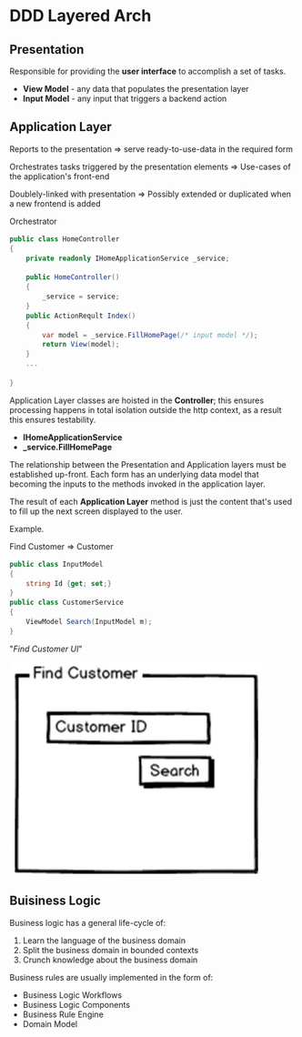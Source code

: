 # DDD Layered Arch

## Presentation

Responsible for providing the **user interface** to accomplish a set of tasks.

- **View Model** - any data that populates the presentation layer
- **Input Model** - any input that triggers a backend action

## Application Layer

Reports to the presentation => serve ready-to-use-data in the required form

Orchestrates tasks triggered by the presentation elements => Use-cases of the application's front-end

Doublely-linked with presentation => Possibly extended or duplicated when a new frontend is added

Orchestrator

```c#
public class HomeController
{
    private readonly IHomeApplicationService _service;

    public HomeController()
    {
        _service = service;
    }
    public ActionReqult Index()
    {
        var model = _service.FillHomePage(/* input model */);
        return View(model);
    }
    ...

}
```

Application Layer classes are hoisted in the **Controller**; this ensures processing happens in total isolation outside the http context, as a result this ensures testability.

- **IHomeApplicationService**
- **_service.FillHomePage**

The relationship between the Presentation and Application layers must be established up-front. Each form has an underlying data model that becoming the inputs to the methods invoked in the application layer.

The result of each **Application Layer** method is just the content that's used to fill up the next screen displayed to the user.

Example.

Find Customer => Customer

```c#
public class InputModel
{
    string Id {get; set;}
}
public class CustomerService
{
    ViewModel Search(InputModel m);
}
```

"_Find Customer UI_"

![find customer img](./images/find-customer.png)

## Buisiness Logic

Business logic has a general life-cycle of:

1. Learn the language of the business domain
1. Split the business domain in bounded contexts
1. Crunch knowledge about the business domain

Business rules are usually implemented in the form of:

- Business Logic Workflows
- Business Logic Components
- Business Rule Engine
- Domain Model

